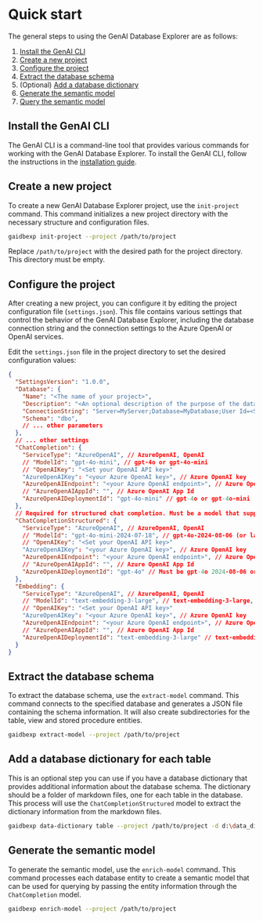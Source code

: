 # Quick start

The general steps to using the GenAI Database Explorer are as follows:

1. [Install the GenAI CLI](#install-the-genai-cli)
1. [Create a new project](#create-a-new-project)
1. [Configure the project](#configure-the-project)
1. [Extract the database schema](#extract-the-database-schema)
1. (Optional) [Add a database dictionary](#add-a-database-dictionary)
1. [Generate the semantic model](#generate-the-semantic-model)
1. [Query the semantic model](#query-the-semantic-model)

## Install the GenAI CLI

The GenAI CLI is a command-line tool that provides various commands for working with the GenAI Database Explorer. To install the GenAI CLI, follow the instructions in the [installation guide](../INSTALLATION.md).

## Create a new project

To create a new GenAI Database Explorer project, use the `init-project` command. This command initializes a new project directory with the necessary structure and configuration files.

```bash
gaidbexp init-project --project /path/to/project
```

Replace `/path/to/project` with the desired path for the project directory. This directory must be empty.

## Configure the project

After creating a new project, you can configure it by editing the project configuration file (`settings.json`). This file contains various settings that control the behavior of the GenAI Database Explorer, including the database connection string and the connection settings to the Azure OpenAI or OpenAI services.

Edit the `settings.json` file in the project directory to set the desired configuration values:

```json
{
  "SettingsVersion": "1.0.0",
  "Database": {
    "Name": "<The name of your project>",
    "Description": "<An optional description of the purpose of the database that helps ground the semantic descriptions>", // This helps ground the AI on the context of the database.
    "ConnectionString": "Server=MyServer;Database=MyDatabase;User Id=<SQL username>;Password=<SQL password>;TrustServerCertificate=True;MultipleActiveResultSets=True;",
    "Schema": "dbo",
    // ... other parameters
  },
  // ... other settings
  "ChatCompletion": {
    "ServiceType": "AzureOpenAI", // AzureOpenAI, OpenAI
    // "ModelId": "gpt-4o-mini", // gpt-4o or gpt-4o-mini
    // "OpenAIKey": "<Set your OpenAI API key>"
    "AzureOpenAIKey": "<your Azure OpenAI key>", // Azure OpenAI key
    "AzureOpenAIEndpoint": "<your Azure OpenAI endpoint>", // Azure OpenAI endpoint
    // "AzureOpenAIAppId": "", // Azure OpenAI App Id
    "AzureOpenAIDeploymentId": "gpt-4o-mini" // gpt-4o or gpt-4o-mini
  },
  // Required for structured chat completion. Must be a model that supports structured output.
  "ChatCompletionStructured": {
    "ServiceType": "AzureOpenAI", // AzureOpenAI, OpenAI
    // "ModelId": "gpt-4o-mini-2024-07-18", // gpt-4o-2024-08-06 (or later) or gpt-4o-mini-2024-07-18 (or later)
    // "OpenAIKey": "<Set your OpenAI API key>"
    "AzureOpenAIKey": "<your Azure OpenAI key>", // Azure OpenAI key
    "AzureOpenAIEndpoint": "<your Azure OpenAI endpoint>", // Azure OpenAI endpoint
    // "AzureOpenAIAppId": "", // Azure OpenAI App Id
    "AzureOpenAIDeploymentId": "gpt-4o" // Must be gpt-4o 2024-08-06 or later
  },
  "Embedding": {
    "ServiceType": "AzureOpenAI", // AzureOpenAI, OpenAI
    // "ModelId": "text-embedding-3-large", // text-embedding-3-large, text-embedding-3-small or text-embedding-ada-002
    // "OpenAIKey": "<Set your OpenAI API key>"
    "AzureOpenAIKey": "<your Azure OpenAI key>", // Azure OpenAI key
    "AzureOpenAIEndpoint": "<your Azure OpenAI endpoint>", // Azure OpenAI endpoint
    // "AzureOpenAIAppId": "", // Azure OpenAI App Id
    "AzureOpenAIDeploymentId": "text-embedding-3-large" // text-embedding-3-large, text-embedding-3-small or text-embedding-ada-002
  }
}
```

## Extract the database schema

To extract the database schema, use the `extract-model` command. This command connects to the specified database and generates a JSON file containing the schema information. It will also create subdirectories for the table, view and stored procedure entities.

```bash
gaidbexp extract-model --project /path/to/project
```

## Add a database dictionary for each table

This is an optional step you can use if you have a database dictionary that provides additional information about the database schema. The dictionary should be a folder of markdown files, one for each table in the database. This process will use the `ChatCompletionStructured` model to extract the dictionary information from the markdown files.

```bash
gaidbexp data-dictionary table --project /path/to/project -d d:\data_dictionary_tables\*.md
```

## Generate the semantic model

To generate the semantic model, use the `enrich-model` command. This command processes each database entity to create a semantic model that can be used for querying by passing the entity information through the `ChatCompletion` model.

```bash
gaidbexp enrich-model --project /path/to/project
```
